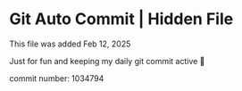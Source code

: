 # Git Auto Commit | Hidden File

This file was added Feb 12, 2025

Just for fun and keeping my daily git commit active 🤪

commit number: 1034794
